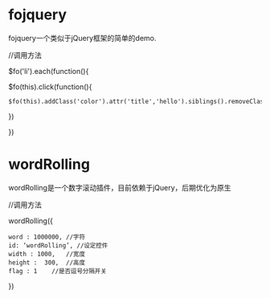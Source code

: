 # fojquery
fojquery一个类似于jQuery框架的简单的demo.

//调用方法

$fo('li').each(function(){

  $fo(this).click(function(){
  
    $fo(this).addClass('color').attr('title','hello').siblings().removeClass('color').removeAttr('title')
    
  })
  
})

# wordRolling
wordRolling是一个数字滚动插件，目前依赖于jQuery，后期优化为原生

//调用方法

wordRolling({

	word : 1000000,	//字符
	id: ‘wordRolling’, //设定控件
	width : 1000,	//宽度
	height :  300,	//高度
	flag : 1	//是否逗号分隔开关

})